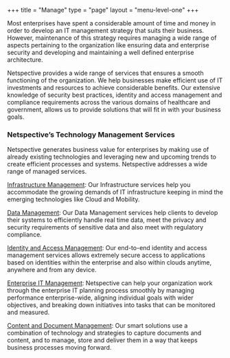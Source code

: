+++
title = "Manage"
type = "page"
layout = "menu-level-one"
+++

Most enterprises have spent a considerable amount of time and money in order to develop an IT management strategy that suits their business. However, maintenance of this strategy requires managing a wide range of aspects pertaining to the organization like ensuring data and enterprise security and developing and maintaining a well defined enterprise architecture.

Netspective provides a wide range of services that ensures a smooth functioning of the organization. We help businesses make efficient use of IT investments and resources to achieve considerable benefits. Our extensive knowledge of security best practices, identity and access management and compliance requirements across the various domains of healthcare and government, allows us to provide solutions that will fit in with your business goals.

### Netspective’s Technology Management Services

Netspective generates business value for enterprises by making use of already existing technologies and leveraging new and upcoming trends to create efficient processes and systems. Netspective addresses a wide range of managed services.

[Infrastructure Management](/technology-services/manage/infrastructure/): Our Infrastructure services help you accommodate the growing demands of IT infrastructure keeping in mind the emerging technologies like Cloud and Mobility.

[Data Management](/technology-services/manage/data/): Our Data Management services help clients to develop their systems to efficiently handle real time data, meet the privacy and security requirements of sensitive data and also meet with regulatory compliance.

[Identity and Access Management](/technology-services/manage/access/): Our end-to-end identity and access management services allows extremely secure access to applications based on identities within the enterprise and also within clouds anytime, anywhere and from any device.

[Enterprise IT Management](/technology-services/manage/enterprise-i-t/): Netspective can help your organization work through the enterprise IT planning process smoothly by managing performance enterprise-wide, aligning individual goals with wider objectives, and breaking down initiatives into tasks that can be monitored and measured.

[Content and Document Management](/technology-services/manage/content/): Our smart solutions use a combination of technology and strategies to capture documents and content, and to manage, store and deliver them in a way that keeps business processes moving forward.

